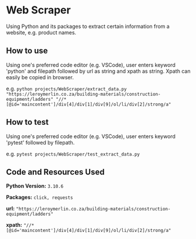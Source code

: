 # Web Scraper

Using Python and its packages to extract certain information from a website, e.g. product names.

## How to use
Using one's preferred code editor (e.g. VSCode), user enters keyword 'python' and filepath followed by url as string and xpath as string. Xpath can easily be copied in browser.

e.g. `python projects/WebScraper/extract_data.py "https://leroymerlin.co.za/building-materials/construction-equipment/ladders" "//*[@id='maincontent']/div[4]/div[1]/div[9]/ol/li/div[2]/strong/a"`

## How to test
Using one's preferred code editor (e.g. VSCode), user enters keyword 'pytest' followed by filepath.

e.g. `pytest projects/WebScraper/test_extract_data.py`

## Code and Resources Used
**Python Version:** `3.10.6`

**Packages:** `click, requests` 

**url:** `"https://leroymerlin.co.za/building-materials/construction-equipment/ladders"`

**xpath:** `"//*[@id='maincontent']/div[4]/div[1]/div[9]/ol/li/div[2]/strong/a"`





